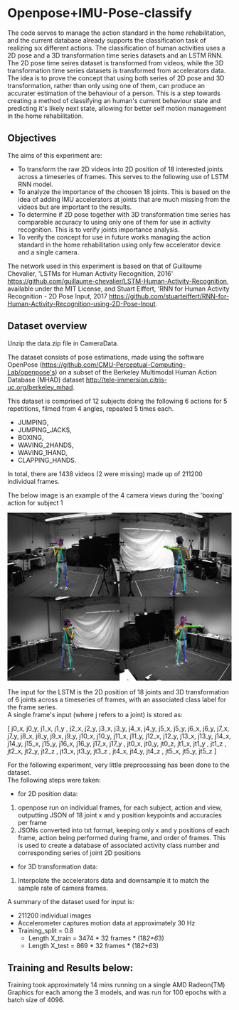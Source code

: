# Openpose+IMU-Pose-classify


The code serves to manage the action standard in the home rehabilitation, and the current database already supports the classification task of realizing six different actions. The classification of human activities uses a 2D pose and a 3D transformation time series datasets and an LSTM RNN.  
The 2D pose time seires dataset is transformed from videos, while the 3D transformation time series datasets is transformed from accelerators data.  
The idea is to prove the concept that using both series of 2D pose and 3D transformation, rather than only using one of them, can produce an accurater estimation of the behaviour of a person.
This is a step towards creating a method of classifying an human's current behaviour state and predicting it's likely next state, allowing for better self motion management in the home rehabilitation.  

## Objectives

The aims of this experiment are:

- To transform the raw 2D videos into 2D position of 18 interested joints across a timeseries of frames. This serves to the following use of LSTM RNN model.    
- To analyze the importance of the choosen 18 joints. This is based on the idea of adding IMU accelerators at joints that are much missing from the videos but are important to the results.  
- To determine if 2D pose together with 3D transformation time series has comparable accuracy to using only one of them for use in activity recognition. This is to verify joints importance analysis.  
- To verify the concept for use in future works managing the action standard in the home rehabilitation using only few accelerator device and a single camera.



The network used in this experiment is based on that of Guillaume Chevalier, 'LSTMs for Human Activity Recognition, 2016'  https://github.com/guillaume-chevalier/LSTM-Human-Activity-Recognition, available under the MIT License, and Stuart Eiffert, 'RNN for Human Activity Recognition - 2D Pose Input, 2017 https://github.com/stuarteiffert/RNN-for-Human-Activity-Recognition-using-2D-Pose-Input.




## Dataset overview

Unzip the data.zip file in CameraData.  

The dataset consists of pose estimations, made using the software OpenPose (https://github.com/CMU-Perceptual-Computing-Lab/openpose's) on a subset of the Berkeley Multimodal Human Action Database (MHAD) dataset http://tele-immersion.citris-uc.org/berkeley_mhad.  

This dataset is comprised of 12 subjects doing the following 6 actions for 5 repetitions, filmed from 4 angles, repeated 5 times each.  

- JUMPING,  
- JUMPING_JACKS,  
- BOXING,  
- WAVING_2HANDS,  
- WAVING_1HAND,  
- CLAPPING_HANDS.  

In total, there are 1438 videos (2 were missing) made up of 211200 individual frames.

The below image is an example of the 4 camera views during the 'boxing' action for subject 1

![alt text](images/boxing_all_views.gif.png "Title")


The input for the LSTM is the 2D position of 18 joints and 3D transformation of 6 joints across a timeseries of frames, with an associated class label for the frame series.  
A single frame's input (where j refers to a joint) is stored as:

[  j0_x,  j0_y, j1_x, j1_y , j2_x, j2_y, j3_x, j3_y, j4_x, j4_y, j5_x, j5_y, j6_x, j6_y, j7_x, j7_y, j8_x, j8_y, j9_x, j9_y, j10_x, j10_y, j11_x, j11_y, j12_x, j12_y, j13_x, j13_y, j14_x, j14_y, j15_x, j15_y, j16_x, j16_y, j17_x, j17_y ,  jt0_x,  jt0_y,  jt0_z, jt1_x, jt1_y , jt1_z , jt2_x, jt2_y, jt2_z , jt3_x, jt3_y, jt3_z , jt4_x, jt4_y, jt4_z , jt5_x, jt5_y, jt5_z ]  

For the following experiment, very little preprocessing has been done to the dataset.  
The following steps were taken:
- for 2D position data:  
1. openpose run on individual frames, for each subject, action and view, outputting JSON of 18 joint x and y position keypoints and accuracies per frame
2. JSONs converted into txt format, keeping only x and y positions of each frame, action being performed during frame, and order of frames. This is used to create a database of associated activity class number and corresponding series of joint 2D positions
- for 3D transformation data:  
1. Interpolate the accelerators data and downsample it to match the sample rate of camera frames.  


A summary of the dataset used for input is:  

 - 211200 individual images 
 - Accelerometer captures motion data at approximately 30 Hz
 - Training_split = 0.8
   - Length X_train = 3474 * 32 frames * (18*2+6*3)
   - Length X_test = 869 * 32 frames * (18*2+6*3)
   


## Training and Results below:   
Training took approximately 14 mins running on a single AMD Radeon(TM) Graphics for each among the 3 models, and was run for 100 epochs with a batch size of 4096.  


